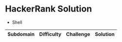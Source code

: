 # HackerRank Solution
* Shell

 Subdomain | Difficulty | Challenge |Solution
 ----------|------------|-----------|--------
